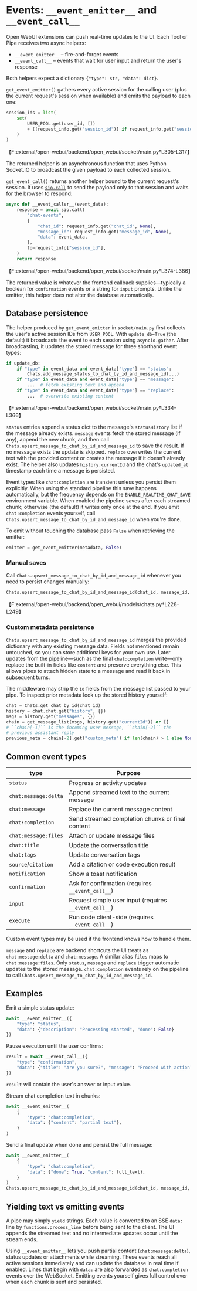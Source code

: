 # Events: `__event_emitter__` and `__event_call__`

Open WebUI extensions can push real-time updates to the UI. Each Tool or Pipe
receives two async helpers:

* `__event_emitter__` – fire-and-forget events
* `__event_call__` – events that wait for user input and return the user's
  response

Both helpers expect a dictionary `{"type": str, "data": dict}`.

`get_event_emitter()` gathers every active session for the calling user (plus the
current request's session when available) and emits the payload to each one:

```python
session_ids = list(
    set(
        USER_POOL.get(user_id, [])
        + ([request_info.get("session_id")] if request_info.get("session_id") else [])
    )
)
```
【F:external/open-webui/backend/open_webui/socket/main.py†L305-L317】

The returned helper is an asynchronous function that uses Python Socket.IO to
broadcast the given payload to each collected session.

`get_event_call()` returns another helper bound to the current request's session.
It uses [`sio.call`](https://python-socketio.readthedocs.io/en/latest/api.html#socketio.AsyncServer.call)
to send the payload only to that session and waits for the browser to respond:

```python
async def __event_caller__(event_data):
    response = await sio.call(
        "chat-events",
        {
            "chat_id": request_info.get("chat_id", None),
            "message_id": request_info.get("message_id", None),
            "data": event_data,
        },
        to=request_info["session_id"],
    )
    return response
```
【F:external/open-webui/backend/open_webui/socket/main.py†L374-L386】

The returned value is whatever the frontend callback supplies—typically a
boolean for `confirmation` events or a string for `input` prompts. Unlike the
emitter, this helper does not alter the database automatically.

## Database persistence

The helper produced by `get_event_emitter` in `socket/main.py` first collects the
user's active session IDs from `USER_POOL`. With `update_db=True` (the default)
it broadcasts the event to each session using `asyncio.gather`. After
broadcasting, it updates the stored message for three shorthand event types:

```python
if update_db:
    if "type" in event_data and event_data["type"] == "status":
        Chats.add_message_status_to_chat_by_id_and_message_id(...)
    if "type" in event_data and event_data["type"] == "message":
        ...  # fetch existing text and append
    if "type" in event_data and event_data["type"] == "replace":
        ...  # overwrite existing content
```
【F:external/open-webui/backend/open_webui/socket/main.py†L334-L366】

`status` entries append a status dict to the message's `statusHistory` list if
the message already exists. `message` events fetch the stored message (if any),
append the new chunk, and then call
`Chats.upsert_message_to_chat_by_id_and_message_id` to save the result. If no
message exists the update is skipped. `replace` overwrites the current text with
the provided content or creates the message if it doesn't already exist. The
helper also updates `history.currentId` and the chat's `updated_at` timestamp
each time a message is persisted.

Event types like `chat:completion` are transient unless you persist them
explicitly. When using the standard pipeline this save happens automatically,
but the frequency depends on the `ENABLE_REALTIME_CHAT_SAVE` environment
variable. When enabled the pipeline saves after each streamed chunk; otherwise
(the default) it writes only once at the end. If you emit `chat:completion`
events yourself, call `Chats.upsert_message_to_chat_by_id_and_message_id` when
you're done.

To emit without touching the database pass `False` when retrieving the emitter:

```python
emitter = get_event_emitter(metadata, False)
```

### Manual saves

Call `Chats.upsert_message_to_chat_by_id_and_message_id` whenever you need to
persist changes manually:

```python
Chats.upsert_message_to_chat_by_id_and_message_id(chat_id, message_id, {"content": text})
```
【F:external/open-webui/backend/open_webui/models/chats.py†L228-L249】

### Custom metadata persistence

`Chats.upsert_message_to_chat_by_id_and_message_id` merges the provided
dictionary with any existing message data. Fields not mentioned remain
untouched, so you can store additional keys for your own use. Later
updates from the pipeline—such as the final `chat:completion` write—only
replace the built-in fields like `content` and preserve everything else.
This allows pipes to attach hidden state to a message and read it back in
subsequent turns.

The middleware may strip the `id` fields from the message list passed to
your pipe. To inspect prior metadata look up the stored history yourself:

```python
chat = Chats.get_chat_by_id(chat_id)
history = chat.chat.get("history", {})
msgs = history.get("messages", {})
chain = get_message_list(msgs, history.get("currentId")) or []
# ``chain[-1]`` is the incoming user message, ``chain[-2]`` the
# previous assistant reply
previous_meta = chain[-2].get("custom_meta") if len(chain) > 1 else None
```
## Common event types

| type                | Purpose                                              |
|---------------------|------------------------------------------------------|
| `status`            | Progress or activity updates                          |
| `chat:message:delta`| Append streamed text to the current message           |
| `chat:message`      | Replace the current message content                   |
| `chat:completion`   | Send streamed completion chunks or final content      |
| `chat:message:files`| Attach or update message files                        |
| `chat:title`        | Update the conversation title                         |
| `chat:tags`         | Update conversation tags                              |
| `source`/`citation` | Add a citation or code execution result               |
| `notification`      | Show a toast notification                             |
| `confirmation`      | Ask for confirmation (requires `__event_call__`)      |
| `input`             | Request simple user input (requires `__event_call__`) |
| `execute`           | Run code client-side (requires `__event_call__`)      |

Custom event types may be used if the frontend knows how to handle them.

`message` and `replace` are backend shortcuts the UI treats as
`chat:message:delta` and `chat:message`. A similar alias `files` maps to
`chat:message:files`. Only `status`, `message` and `replace` trigger automatic
updates to the stored message. `chat:completion` events rely on the pipeline to
call `Chats.upsert_message_to_chat_by_id_and_message_id`.

## Examples

Emit a simple status update:

```python
await __event_emitter__({
    "type": "status",
    "data": {"description": "Processing started", "done": False}
})
```

Pause execution until the user confirms:

```python
result = await __event_call__({
    "type": "confirmation",
    "data": {"title": "Are you sure?", "message": "Proceed with action?"}
})
```

`result` will contain the user's answer or input value.

Stream chat completion text in chunks:

```python
await __event_emitter__(
    {
        "type": "chat:completion",
        "data": {"content": "partial text"},
    }
)
```

Send a final update when done and persist the full message:

```python
await __event_emitter__(
    {
        "type": "chat:completion",
        "data": {"done": True, "content": full_text},
    }
)
Chats.upsert_message_to_chat_by_id_and_message_id(chat_id, message_id, {"content": full_text})
```

## Yielding text vs emitting events

A pipe may simply `yield` strings. Each value is converted to an SSE `data:` line by `functions.process_line` before being sent to the client. The UI appends the streamed text and no intermediate updates occur until the stream ends.

Using `__event_emitter__` lets you push partial content (`chat:message:delta`), status updates or attachments while streaming. These events reach all active sessions immediately and can update the database in real time if enabled.
Lines that begin with `data:` are also forwarded as `chat:completion` events over the WebSocket. Emitting events yourself gives full control over when each chunk is sent and persisted.
